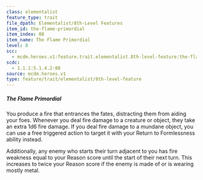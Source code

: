```yaml
---
class: elementalist
feature_type: trait
file_dpath: Elementalist/8th-Level Features
item_id: the-flame-primordial
item_index: 08
item_name: The Flame Primordial
level: 8
scc:
  - mcdm.heroes.v1:feature.trait.elementalist.8th-level-feature:the-flame-primordial
scdc:
  - 1.1.1:5.1.4.2:08
source: mcdm.heroes.v1
type: feature/trait/elementalist/8th-level-feature
---
```


##### The Flame Primordial

You produce a fire that entrances the fates, distracting them from aiding your foes. Whenever you deal fire damage to a creature or object, they take an extra 1d6 fire damage. If you deal fire damage to a mundane object, you can use a free triggered action to target it with your Return to Formlessness ability instead.

Additionally, any enemy who starts their turn adjacent to you has fire weakness equal to your Reason score until the start of their next turn. This increases to twice your Reason score if the enemy is made of or is wearing mostly metal.
